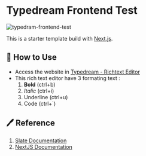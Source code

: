 # Typedream Frontend Test

![typedram-frontend-test](https://gitlab.com/zhafhy/mileapp-test/-/raw/master/public/assets/images/mileapp-test-frontend.png)

This is a starter template build with [Next.js](https://nextjs.org/learn).

## 📝 How to Use

-   Access the website in [Typedream - Richtext Editor](https://mileapp-test.vercel.app/)
-   This rich text editor have 3 formating text :
    1. **Bold** (ctrl+b)
    2. _Italic_ (ctrl+i)
    3. Underline (ctrl+u)
    4. Code (ctrl+`)

## 🖊 Reference

1. [Slate Documentation](https://docs.slatejs.org/walkthroughs/01-installing-slate)
2. [NextJS Documentation](https://nextjs.org/docs/getting-started)
